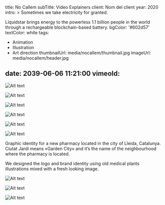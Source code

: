 title: No Callem
subTitle: Video Explainers
client: Nom del client
year: 2020
intro: >
  Sometimes we take electricity for granted.  

  Liquidstar brings energy to the powerless 1.1 billion people in the world
  through a rechargeable blockchain-based battery.
bgColor: '#602d57'
textColor: white
tags:
  - Animation
  - Illustration
  - Art direction
thumbnailUrl: media/nocallem/thumbnail.jpg
imageUrl: media/nocallem/header.jpg

date: 2039-06-06 11:21:00
vimeoId:
---

<div class="gallery gallery-3">

![Alt text](http://placekitten.com/920/920 )

![Alt text](http://placekitten.com/910/910 )

![Alt text](http://placekitten.com/930/930 )

</div>


<div class="gallery gallery-2">

![Alt text](http://placekitten.com/650/420 )

![Alt text](http://placekitten.com/650/420 )


</div>


<div class="gallery gallery-1">

![Alt text](http://placekitten.com/1330/600 )

</div>


Graphic identity for a new pharmacy located in the city of Lleida, Catalunya.
Ciutat Jardí means «Garden City» and it’s the name of the neighbourhood where the pharmacy is located.

We designed the logo and brand identity using old medical plants illustrations mixed with a fresh looking image.
<br>

<div class="gallery gallery-3">

![Alt text](http://placekitten.com/600/600 )

![Alt text](http://placekitten.com/800/800 )

![Alt text](http://placekitten.com/700/700 )

</div>